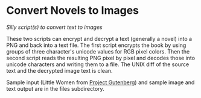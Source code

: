 # Convert Novels to Images

*Silly script(s) to convert text to images*

These two scripts can encrypt and decrypt a text (generally a novel) into a PNG and back into a text file. The first 
script encrypts the book by using groups of three character's unicode values for RGB pixel colors. Then the second script 
reads the resulting PNG pixel by pixel and decodes those into unicode characters and writing them to a file. The UNIX diff 
of the source text and the decrypted image text is clean.

Sample input (Little Women from [Project Gutenberg](http://www.gutenberg.org/)) and sample image and text output are in 
the files subdirectory.
